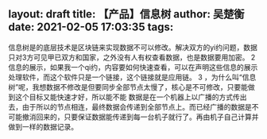 layout: draft
title: 【产品】信息树
author: 吴楚衡
date: 2021-02-05 17:03:35
tags:
---
信息树是的底层技术是区块链来实现数据不可以修改。解决双方的yi约问题，数据只对3方可见甲已双方和国家，之外没有人有权查看数据，也是数据要用加密。
2信息的展示，如果我一个qi约，内容要如何快速查看，可以在声明这些信息的展示处理软件，而这个软件只是一个链接，这个链接就是应用链。
3 ，为什么叫“信息树”呢，我想数据不修改是但要同步全部节点太慢了，核心是不可修改，只要能做到这个目标又能快速才好，所以能不能 数据是在一个机器上以广播的方式传出去，由于所以的节点相连，最终数据会传递到全部节点上。而已经广播的数据是不可能撤消回来的，只要保证数据能传递到每一台机子就行了。再由机子自己计算并做到一样的数据记录。
